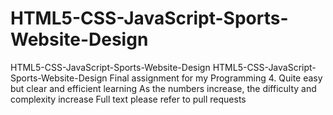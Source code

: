 # HTML5-CSS-JavaScript-Sports-Website-Design
HTML5-CSS-JavaScript-Sports-Website-Design HTML5-CSS-JavaScript-Sports-Website-Design Final assignment for my Programming 4. Quite easy but clear and efficient learning As the numbers increase, the difficulty and complexity increase Full text please refer to pull requests
